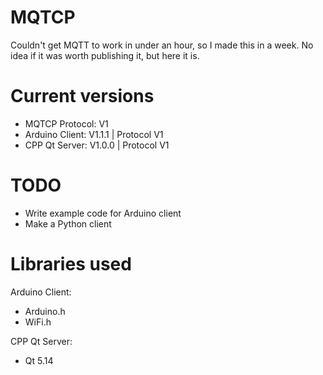 # MQTCP
Couldn't get MQTT to work in under an hour, so I made this in a week. No idea if it was worth publishing it, but here it is.

# Current versions
- MQTCP Protocol: V1
- Arduino Client: V1.1.1 | Protocol V1
- CPP Qt Server: V1.0.0 | Protocol V1

# TODO
- Write example code for Arduino client
- Make a Python client

# Libraries used

Arduino Client:
- Arduino.h
- WiFi.h
  
CPP Qt Server:
- Qt 5.14
